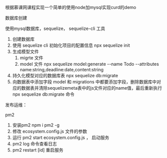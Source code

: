 根据慕课网课程实现一个简单的使用node加mysql实现curd的demo

数据库创建

使用mysql数据库，sequelize， sequelize-cli 工具

1. 创建数据库
2. 使用 sequelize cli 初始化项目的配置信息
     npx sequelize init
3. 生成模型文件
    1. migrte 文件
    2. model 文件
      npx sequelize model:generate --name Todo --attributes name:string,deadline:date,content:string
4. 持久化模型对应的数据库表
     npx sequelize db:migrate
5. 向数据表中添加字段
     model 和 migrations 中都要添加字段，删除数据库中对应的数据表并清除sequelizemeta表中的js文件对应的name值，最后重新执行 npx sequelize db:migrate 命令



发布运维：

pm2

1. 安装pm2
     npm i pm2 -g
2. 修改 ecosystem.config.js 文件的参数
3. 运行 pm2 start ecosystem.config.js ， 启动服务
4. pm2 log 命令查看日志
5. pm2 restart [id] 重启服务